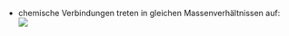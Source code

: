 - chemische Verbindungen treten in gleichen Massenverhältnissen auf:
![](Pasted%20image%2020240430115826.png)
